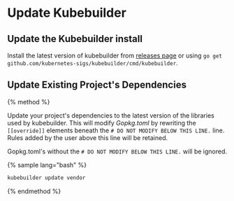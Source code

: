 # Update Kubebuilder

## Update the Kubebuilder install

Install the latest version of kubebuilder from [releases page](https://github.com/kubernetes-sigs/kubebuilder/releases)
or using `go get github.com/kubernetes-sigs/kubebuilder/cmd/kubebuilder`.

## Update Existing Project's Dependencies

{% method %}

Update your project's dependencies to the latest version of the libraries used by kubebuilder.  This
will modify *Gopkg.toml* by rewriting the `[[override]]` elements beneath the
`# DO NOT MODIFY BELOW THIS LINE.` line.  Rules added by the user above this line will be retained.

Gopkg.toml's without the `# DO NOT MODIFY BELOW THIS LINE.` will be ignored.

{% sample lang="bash" %}
```bash
kubebuilder update vendor
```
{% endmethod %}


